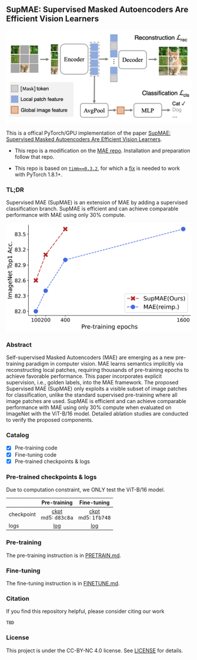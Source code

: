 ## SupMAE: Supervised Masked Autoencoders Are Efficient Vision Learners


![SupMAE](misc/supmae.png "SupMAE")

This is a offical PyTorch/GPU implementation of the paper [SupMAE: Supervised Masked Autoencoders Are Efficient Vision Learners]().

* This repo is a modification on the [MAE repo](https://github.com/facebookresearch/mae). Installation and preparation follow that repo.

* This repo is based on [`timm==0.3.2`](https://github.com/rwightman/pytorch-image-models), for which a [fix](https://github.com/rwightman/pytorch-image-models/issues/420#issuecomment-776459842) is needed to work with PyTorch 1.8.1+.

### TL;DR

Supervised MAE (SupMAE) is an extension of MAE by adding a supervised classification branch. SupMAE is efficient and can achieve comparable performance with MAE using only 30% compute.

![SupMAE Performance](misc/supmae_perf.png "SupMAE Performance")

### Abstract

Self-supervised Masked Autoencoders (MAE) are emerging as a new pre-training paradigm in computer vision. MAE learns semantics implicitly via reconstructing local patches, requiring thousands of pre-training epochs to achieve favorable performance. This paper incorporates explicit supervision, i.e., golden labels, into the MAE framework. The proposed Supervised MAE (SupMAE) only exploits a visible subset of image patches for classification, unlike the standard supervised pre-training where all image patches are used. SupMAE is efficient and can achieve comparable performance with MAE using only 30% compute when evaluated on ImageNet with the ViT-B/16 model. Detailed ablation studies are conducted to verify the proposed components.

### Catalog

- [x] Pre-training code
- [x] Fine-tuning code
- [x] Pre-trained checkpoints & logs

### Pre-trained checkpoints & logs

Due to computation constraint, we ONLY test the ViT-B/16 model. 

|            | Pre-training | Fine-tuning |
|------------|:------------:|:-----------:|
| checkpoint |     [ckpt](https://drive.google.com/file/d/1YwcTJvASZJvn2LxyZZG4PcgXaBCKEv_4/view?usp=sharing) <br /> md5: <tt>d83c8a</tt>  |     [ckpt](https://drive.google.com/file/d/1G-7lEJKDItXxQ3aytpwWC8WBAFwzKryO/view?usp=sharing) <br /> md5: <tt>1fb748</tt>    |
| logs       |      [log](./misc/pretrain_log.txt)     |     [log](./misc/finetune_log.txt)     |


### Pre-training

The pre-training instruction is in [PRETRAIN.md](PRETRAIN.md).

### Fine-tuning 

The fine-tuning instruction is in [FINETUNE.md](FINETUNE.md).

### Citation
If you find this repository helpful, please consider citing our work
```
TBD
```


### License

This project is under the CC-BY-NC 4.0 license. See [LICENSE](LICENSE) for details.

